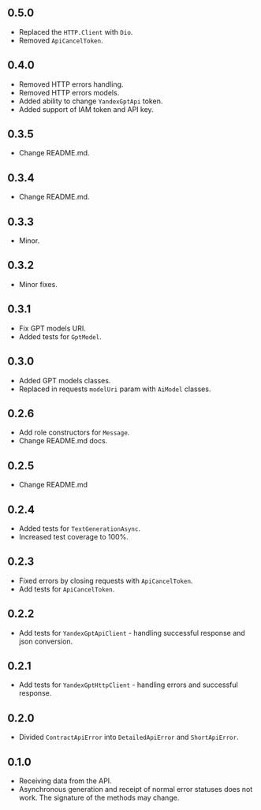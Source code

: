## 0.5.0

- Replaced the `HTTP.Client` with `Dio`.
- Removed `ApiCancelToken`.

## 0.4.0

- Removed HTTP errors handling.
- Removed HTTP errors models.
- Added ability to change `YandexGptApi` token.
- Added support of IAM token and API key.

## 0.3.5

- Change README.md.

## 0.3.4

- Change README.md.

## 0.3.3

- Minor.

## 0.3.2

- Minor fixes.

## 0.3.1

- Fix GPT models URI.
- Added tests for `GptModel`.

## 0.3.0

- Added GPT models classes.
- Replaced in requests `modelUri` param with `AiModel` classes.

## 0.2.6

- Add role constructors for `Message`.
- Change README.md docs.

## 0.2.5

- Change README.md

## 0.2.4

- Added tests for `TextGenerationAsync`.
- Increased test coverage to 100%.

## 0.2.3

- Fixed errors by closing requests with `ApiCancelToken`.
- Add tests for `ApiCancelToken`.

## 0.2.2

- Add tests for `YandexGptApiClient` - handling successful response and json conversion.

## 0.2.1

- Add tests for `YandexGptHttpClient` - handling errors and successful response.

## 0.2.0

- Divided `ContractApiError` into `DetailedApiError` and `ShortApiError`.

## 0.1.0

- Receiving data from the API.
- Asynchronous generation and receipt of normal error statuses does not work. The signature of the
  methods may change.
